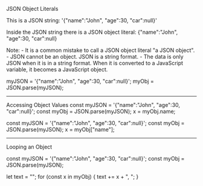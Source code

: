 JSON Object Literals

This is a JSON string:
'{"name":"John", "age":30, "car":null}'

Inside the JSON string there is a JSON object literal:
{"name":"John", "age":30, "car":null}


Note: 
    - It is a common mistake to call a JSON object literal "a JSON object".
    - JSON cannot be an object. JSON is a string format.
    - The data is only JSON when it is in a string format. When it is converted to a JavaScript variable, it becomes a JavaScript object.


myJSON = '{"name":"John", "age":30, "car":null}';
myObj = JSON.parse(myJSON);


----
Accessing Object Values
const myJSON = '{"name":"John", "age":30, "car":null}';
const myObj = JSON.parse(myJSON);
x = myObj.name;

const myJSON = '{"name":"John", "age":30, "car":null}';
const myObj = JSON.parse(myJSON);
x = myObj["name"];


----
Looping an Object

const myJSON = '{"name":"John", "age":30, "car":null}';
const myObj = JSON.parse(myJSON);

let text = "";
for (const x in myObj) {
  text += x + ", ";
}

